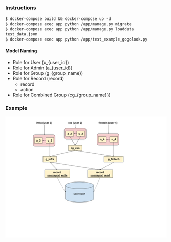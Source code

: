 
### Instructions

    $ docker-compose build && docker-compose up -d 
    $ docker-compose exec app python /app/manage.py migrate
    $ docker-compose exec app python /app/manage.py loaddata test_data.json 
    $ docker-compose exec app python /app/test_example_gogolook.py

#### Model Naming
* Role for User (u_{user_id})
* Role for Admin (a_{user_id})
* Role for Group (g_{group_name})
* Role for Record (record)
  * record
  * action
* Role for Combined Group (cg_{group_name}})

### Example 
![django_prbac_example](django_prbac_example.svg)
